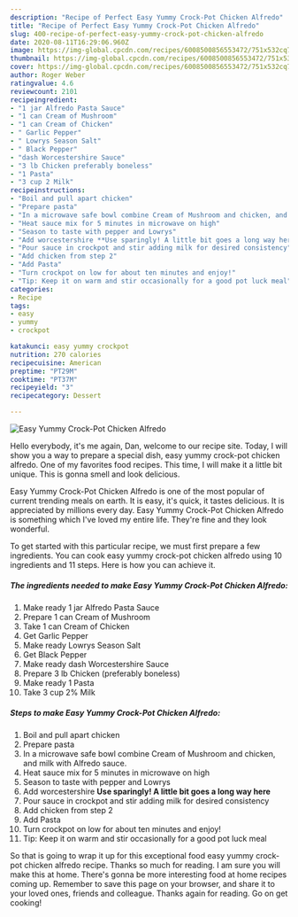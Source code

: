 ```yaml
---
description: "Recipe of Perfect Easy Yummy Crock-Pot Chicken Alfredo"
title: "Recipe of Perfect Easy Yummy Crock-Pot Chicken Alfredo"
slug: 400-recipe-of-perfect-easy-yummy-crock-pot-chicken-alfredo
date: 2020-08-11T16:29:06.960Z
image: https://img-global.cpcdn.com/recipes/6008500856553472/751x532cq70/easy-yummy-crock-pot-chicken-alfredo-recipe-main-photo.jpg
thumbnail: https://img-global.cpcdn.com/recipes/6008500856553472/751x532cq70/easy-yummy-crock-pot-chicken-alfredo-recipe-main-photo.jpg
cover: https://img-global.cpcdn.com/recipes/6008500856553472/751x532cq70/easy-yummy-crock-pot-chicken-alfredo-recipe-main-photo.jpg
author: Roger Weber
ratingvalue: 4.6
reviewcount: 2101
recipeingredient:
- "1 jar Alfredo Pasta Sauce"
- "1 can Cream of Mushroom"
- "1 can Cream of Chicken"
- " Garlic Pepper"
- " Lowrys Season Salt"
- " Black Pepper"
- "dash Worcestershire Sauce"
- "3 lb Chicken preferably boneless"
- "1 Pasta"
- "3 cup 2 Milk"
recipeinstructions:
- "Boil and pull apart chicken"
- "Prepare pasta"
- "In a microwave safe bowl combine Cream of Mushroom and chicken, and milk with  Alfredo sauce."
- "Heat sauce mix for 5 minutes in microwave on high"
- "Season to taste with pepper and Lowrys"
- "Add worcestershire **Use sparingly! A little bit goes a long way here**"
- "Pour sauce in crockpot and stir adding milk for desired consistency"
- "Add chicken from step 2"
- "Add Pasta"
- "Turn crockpot on low for about ten minutes and enjoy!"
- "Tip: Keep it on warm and stir occasionally for a good pot luck meal"
categories:
- Recipe
tags:
- easy
- yummy
- crockpot

katakunci: easy yummy crockpot 
nutrition: 270 calories
recipecuisine: American
preptime: "PT29M"
cooktime: "PT37M"
recipeyield: "3"
recipecategory: Dessert

---
```



![Easy Yummy Crock-Pot Chicken Alfredo](https://img-global.cpcdn.com/recipes/6008500856553472/751x532cq70/easy-yummy-crock-pot-chicken-alfredo-recipe-main-photo.jpg)

Hello everybody, it's me again, Dan, welcome to our recipe site. Today, I will show you a way to prepare a special dish, easy yummy crock-pot chicken alfredo. One of my favorites food recipes. This time, I will make it a little bit unique. This is gonna smell and look delicious.



Easy Yummy Crock-Pot Chicken Alfredo is one of the most popular of current trending meals on earth. It is easy, it's quick, it tastes delicious. It is appreciated by millions every day. Easy Yummy Crock-Pot Chicken Alfredo is something which I've loved my entire life. They're fine and they look wonderful.


To get started with this particular recipe, we must first prepare a few ingredients. You can cook easy yummy crock-pot chicken alfredo using 10 ingredients and 11 steps. Here is how you can achieve it.

<!--inarticleads1-->

##### The ingredients needed to make Easy Yummy Crock-Pot Chicken Alfredo:

1. Make ready 1 jar Alfredo Pasta Sauce
1. Prepare 1 can Cream of Mushroom
1. Take 1 can Cream of Chicken
1. Get  Garlic Pepper
1. Make ready  Lowrys Season Salt
1. Get  Black Pepper
1. Make ready dash Worcestershire Sauce
1. Prepare 3 lb Chicken (preferably boneless)
1. Make ready 1 Pasta
1. Take 3 cup 2% Milk




<!--inarticleads2-->

##### Steps to make Easy Yummy Crock-Pot Chicken Alfredo:

1. Boil and pull apart chicken
1. Prepare pasta
1. In a microwave safe bowl combine Cream of Mushroom and chicken, and milk with  Alfredo sauce.
1. Heat sauce mix for 5 minutes in microwave on high
1. Season to taste with pepper and Lowrys
1. Add worcestershire **Use sparingly! A little bit goes a long way here**
1. Pour sauce in crockpot and stir adding milk for desired consistency
1. Add chicken from step 2
1. Add Pasta
1. Turn crockpot on low for about ten minutes and enjoy!
1. Tip: Keep it on warm and stir occasionally for a good pot luck meal




So that is going to wrap it up for this exceptional food easy yummy crock-pot chicken alfredo recipe. Thanks so much for reading. I am sure you will make this at home. There's gonna be more interesting food at home recipes coming up. Remember to save this page on your browser, and share it to your loved ones, friends and colleague. Thanks again for reading. Go on get cooking!
